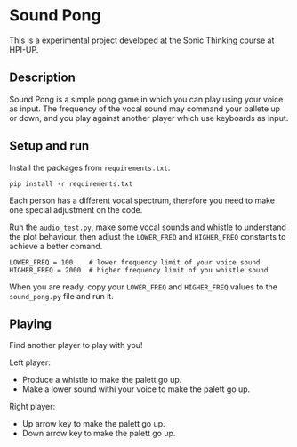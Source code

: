 # Sound Pong

This is a experimental project developed at the Sonic Thinking course at HPI-UP.

## Description

Sound Pong is a simple pong game in which you can play using your voice as input. The frequency of the vocal sound may command your pallete up or down, and you play against another player which use keyboards as input.

## Setup and run

Install the packages from `requirements.txt`.

```
pip install -r requirements.txt
```

Each person has a different vocal spectrum, therefore you need to make one special adjustment on the code.

Run the `audio_test.py`, make some vocal sounds and whistle to understand the plot behaviour, then adjust the `LOWER_FREQ` and `HIGHER_FREQ` constants to achieve a better comand.
```
LOWER_FREQ = 100    # lower frequency limit of your voice sound 
HIGHER_FREQ = 2000  # higher frequency limit of you whistle sound
```
When you are ready, copy your `LOWER_FREQ` and `HIGHER_FREQ` values to the `sound_pong.py` file and run it.

## Playing

Find another player to play with you!

Left player:
* Produce a whistle to make the palett go up.
* Make a lower sound withi your voice to make the palett go up.

Right player:
* Up arrow key to make the palett go up.
* Down arrow key to make the palett go up.